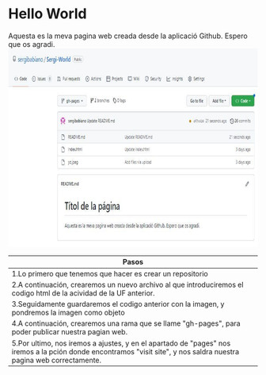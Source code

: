 # __Hello World__
Aquesta es la meva pagina web creada desde la aplicació Github. Espero que os agradi.
<img src="foto.jpeg" width="800" height="400" alt="imagen">

| Pasos                                                                                                                                                              |
| ------------------------------------------------------------------------------------------------------------------------------------------------------------------ |
|1.Lo primero que tenemos que hacer es crear un repositorio                                                                                                          |
|2.A continuación, crearemos un nuevo archivo al que introduciremos el codigo html de la acividad de la UF anterior.                                                 |
|3.Seguidamente guardaremos el codigo anterior con la imagen, y pondremos la imagen como objeto                                                                      |
|4.A continuación, crearemos una rama que se llame "gh-pages", para poder publicar nuestra pagian web.                                                               |
|5.Por ultimo, nos iremos a ajustes, y en el apartado de "pages" nos iremos a la pción donde encontramos "visit site", y nos saldra nuestra pagina web correctamente.|
    
            
